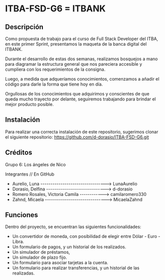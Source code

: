 # ITBA-FSD-G6 = ITBANK

## Descripción

Como propuesta de trabajo para el curso de Full Stack Developer del ITBA, en este primer Sprint, presentamos la maqueta de la banca digital del ITBANK. 

Durante el desarrollo de estas dos semanas, realizamos bosquejos a mano para diagramar la estructura general que nos pareciera accesible y cumpliera con los requerimientos de la consigna. 

Luego, a medida que adqueríamos conocimientos, comenzamos a añadir el código para darle la forma que tiene hoy en día. 

Orgullosas de los conocimientos que adquirimos y conscientes de que queda mucho trayecto por delante, seguiremos trabajando para brindar el mejor producto posible. 

## Instalación

Para realizar una correcta instalación de este repositorio, sugerimos clonar el siguiente repositorio: https://github.com/d-dorasio/ITBA-FSD-G6.git

## Créditos

Grupo 6: Los ángeles de Nico 

Integrantes // En GitHub
- Aurelio, Luna ---------------------------------> LunaAurelio
- Dorasio, Delfina ------------------------------> d-dorasio
- Romero Rosales, Victoria Camila ------------> camilaromero330
- Zahnd, Micaela -------------------------------> MicaelaZahnd

## Funciones

Dentro del proyecto, se encuentran las siguientes funcionalidades:
 - Un convertidor de moneda, con posibilidad de elegir entre Dólar - Euro - Libra.
 - Un formulario de pagos, y un historial de los realizados.
 - Un simulador de préstamos, 
 - Un simulador de plazo fijo.
 - Un formulario para asociar tarjetas a la cuenta.
 - Un formulario para realizar transferencias, y un historial de las realizadas. 

